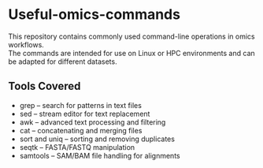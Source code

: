 # Useful-omics-commands
This repository contains commonly used command-line operations in omics workflows.  
The commands are intended for use on Linux or HPC environments and can be adapted for different datasets.

## Tools Covered
- grep – search for patterns in text files  
- sed – stream editor for text replacement  
- awk – advanced text processing and filtering  
- cat – concatenating and merging files  
- sort and uniq – sorting and removing duplicates  
- seqtk – FASTA/FASTQ manipulation  
- samtools – SAM/BAM file handling for alignments
